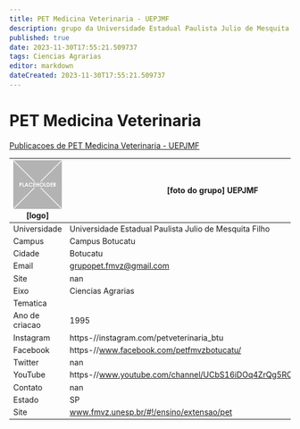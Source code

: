 ```yaml
---
title: PET Medicina Veterinaria - UEPJMF
description: grupo da Universidade Estadual Paulista Julio de Mesquita Filho
published: true
date: 2023-11-30T17:55:21.509737
tags: Ciencias Agrarias
editor: markdown
dateCreated: 2023-11-30T17:55:21.509737
---
```


# PET Medicina Veterinaria

[Publicacoes de PET Medicina Veterinaria - UEPJMF](/atividade/46PETMedicinaVeterinariaUEPJMF/feed.md)

| ![placeholder.png](/placeholder.png) [logo] | [foto do grupo] UEPJMF         |
| ------------------------------------------- | ------------------------------------------------- |
| Universidade                                | Universidade Estadual Paulista Julio de Mesquita Filho      |
| Campus                                      | Campus Botucatu            |
| Cidade                                      | Botucatu             |
| Email                                       | grupopet.fmvz@gmail.com             |
| Site                                        | nan              |
| Eixo                                        | Ciencias Agrarias              |
| Tematica                                    |           |
| Ano de criacao                              | 1995        |
| Instagram                                   | https-//instagram.com/petveterinaria_btu         |
| Facebook                                    | https-//www.facebook.com/petfmvzbotucatu/          |
| Twitter                                     | nan           |
| YouTube                                     | https-//www.youtube.com/channel/UCbS16iDOq4ZrQg5RCMeDJlA/featured           |
| Contato                                     | nan         |
| Estado                                      |  SP            |
| Site                                        | www.fmvz.unesp.br/#!/ensino/extensao/pet |

